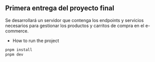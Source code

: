 ## Primera entrega del proyecto final

Se desarrollará un servidor que contenga los endpoints y servicios necesarios para gestionar los productos y carritos de compra en el e-commerce.

- How to run the project

```bash
pnpm install
pnpm dev
```